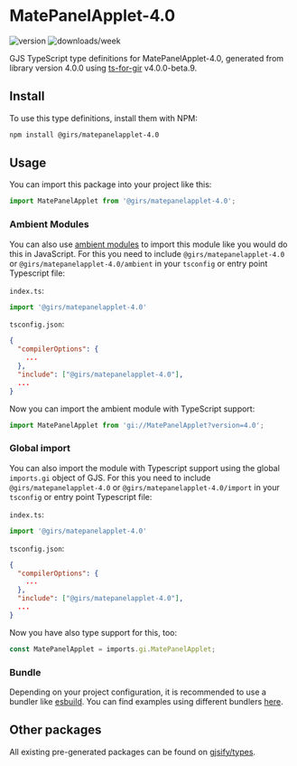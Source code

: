 
# MatePanelApplet-4.0

![version](https://img.shields.io/npm/v/@girs/matepanelapplet-4.0)
![downloads/week](https://img.shields.io/npm/dw/@girs/matepanelapplet-4.0)


GJS TypeScript type definitions for MatePanelApplet-4.0, generated from library version 4.0.0 using [ts-for-gir](https://github.com/gjsify/ts-for-gir) v4.0.0-beta.9.


## Install

To use this type definitions, install them with NPM:
```bash
npm install @girs/matepanelapplet-4.0
```

## Usage

You can import this package into your project like this:
```ts
import MatePanelApplet from '@girs/matepanelapplet-4.0';
```

### Ambient Modules

You can also use [ambient modules](https://github.com/gjsify/ts-for-gir/tree/main/packages/cli#ambient-modules) to import this module like you would do this in JavaScript.
For this you need to include `@girs/matepanelapplet-4.0` or `@girs/matepanelapplet-4.0/ambient` in your `tsconfig` or entry point Typescript file:

`index.ts`:
```ts
import '@girs/matepanelapplet-4.0'
```

`tsconfig.json`:
```json
{
  "compilerOptions": {
    ...
  },
  "include": ["@girs/matepanelapplet-4.0"],
  ...
}
```

Now you can import the ambient module with TypeScript support: 

```ts
import MatePanelApplet from 'gi://MatePanelApplet?version=4.0';
```

### Global import

You can also import the module with Typescript support using the global `imports.gi` object of GJS.
For this you need to include `@girs/matepanelapplet-4.0` or `@girs/matepanelapplet-4.0/import` in your `tsconfig` or entry point Typescript file:

`index.ts`:
```ts
import '@girs/matepanelapplet-4.0'
```

`tsconfig.json`:
```json
{
  "compilerOptions": {
    ...
  },
  "include": ["@girs/matepanelapplet-4.0"],
  ...
}
```

Now you have also type support for this, too:

```ts
const MatePanelApplet = imports.gi.MatePanelApplet;
```

### Bundle

Depending on your project configuration, it is recommended to use a bundler like [esbuild](https://esbuild.github.io/). You can find examples using different bundlers [here](https://github.com/gjsify/ts-for-gir/tree/main/examples).

## Other packages

All existing pre-generated packages can be found on [gjsify/types](https://github.com/gjsify/types).

